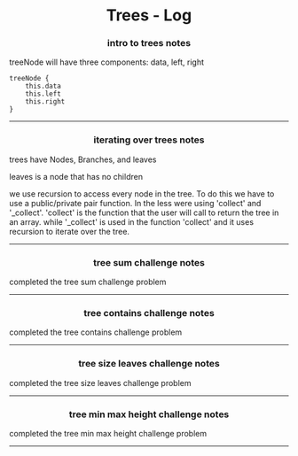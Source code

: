 <h1 align='center'>Trees - Log</h1>

<h3 align='center'>intro to trees notes</h3>

treeNode will have three components: data, left, right

```
treeNode {
    this.data
    this.left
    this.right
}
```

---

<h3 align='center'>iterating over trees notes</h3>

trees have Nodes, Branches, and leaves

leaves is a node that has no children

we use recursion to access every node in the tree. To do this we have to use a public/private pair function. In the less were using 'collect' and '_collect'. 'collect' is the function that the user will call to return the tree in an array. while '_collect' is used in the function 'collect' and it uses recursion to iterate over the tree.

---

<h3 align='center'>tree sum challenge notes</h3>

completed the tree sum challenge problem

---

<h3 align='center'>tree contains challenge notes</h3>

completed the tree contains challenge problem

---

<h3 align='center'>tree size leaves challenge notes</h3>

completed the tree size leaves challenge problem

---

<h3 align='center'>tree min max height challenge notes</h3>

completed the tree min max height challenge problem

---